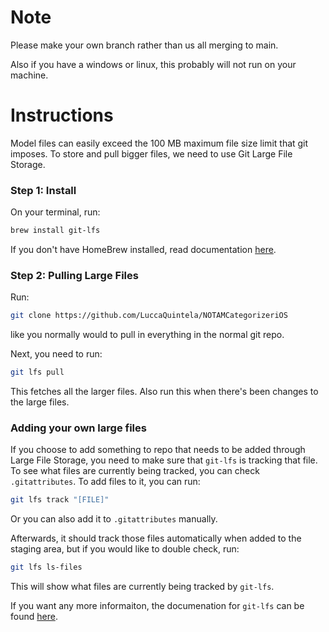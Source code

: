 # Note 

Please make your own branch rather than us all merging to main. 

Also if you have a windows or linux, this probably will not run on your machine. 

# Instructions

Model files can easily exceed the 100 MB maximum file size limit that git imposes. To store and pull bigger files, we need to use Git Large File Storage. 

### Step 1: Install 

On your terminal, run:

```zsh 
brew install git-lfs
``` 

If you don't have HomeBrew installed, read documentation [here](https://docs.brew.sh/).

### Step 2: Pulling Large Files

Run:

```zsh
git clone https://github.com/LuccaQuintela/NOTAMCategorizeriOS
``` 

like you normally would to pull in everything in the normal git repo. 

Next, you need to run:

```zsh
git lfs pull
``` 

This fetches all the larger files. Also run this when there's been changes to the large files. 

### Adding your own large files

If you choose to add something to repo that needs to be added through Large File Storage, you need to make sure that `git-lfs` is tracking that file. 
To see what files are currently being tracked, you can check `.gitattributes`. To add files to it, you can run:

```zsh 
git lfs track "[FILE]"
```
 
Or you can also add it to `.gitattributes` manually. 

Afterwards, it should track those files automatically when added to the staging area, but if you would like to double check, run: 

```zsh
git lfs ls-files
```

This will show what files are currently being tracked by `git-lfs`. 

If you want any more informaiton, the documenation for `git-lfs` can be found [here](https://git-lfs.com/).